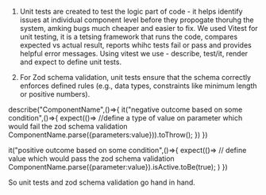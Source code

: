 1. Unit tests are created to test the logic part of code - it helps identify issues at individual component level before they propogate thoruhg the system, amking bugs much cheaper and easier to fix.
   We used Vitest for unit testing, it is a tetsing framework that runs the code, compares expected vs actual result, reports whihc tests fail or pass and provides helpful error messages. Using vitest we use - describe, test/it, render and expect to define unit tests.

2. For Zod schema validation, unit tests ensure that the schema correctly enforces defined rules (e.g., data types, constraints like minimum length or positive numbers).

describe("ComponentName",()=>{
it("negative outcome based on some condition",()=>{
expect(()=>
//define a type of value on parameter which would fail the zod schema validation
ComponentName.parse({parameters:value})).toThrow();
})
})

it("positive outcome based on some condition",()=>{
expect(()=>
// define value which would pass the zod schema validation
ComponentName.parse({parameter:value}).isActive.toBe(true);
)
})

So unit tests and zod schema validation go hand in hand.
